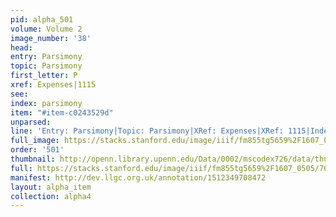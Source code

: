 ```yaml
---
pid: alpha_501
volume: Volume 2
image_number: '38'
head: 
entry: Parsimony
topic: Parsimony
first_letter: P
xref: Expenses|1115
see: 
index: parsimony
item: "#item-c0243529d"
unparsed: 
line: 'Entry: Parsimony|Topic: Parsimony|XRef: Expenses|XRef: 1115|Index: parsimony|#item-c0243529d'
full_image: https://stacks.stanford.edu/image/iiif/fm855tg5659%2F1607_0505/full/full/0/default.jpg
order: '501'
thumbnail: http://openn.library.upenn.edu/Data/0002/mscodex726/data/thumb/1607_0505_thumb.jpg
full: https://stacks.stanford.edu/image/iiif/fm855tg5659%2F1607_0505/768,4438,2945,622/full/0/default.jpg
manifest: http://dev.llgc.org.uk/annotation/1512349708472
layout: alpha_item
collection: alpha4
---
```

